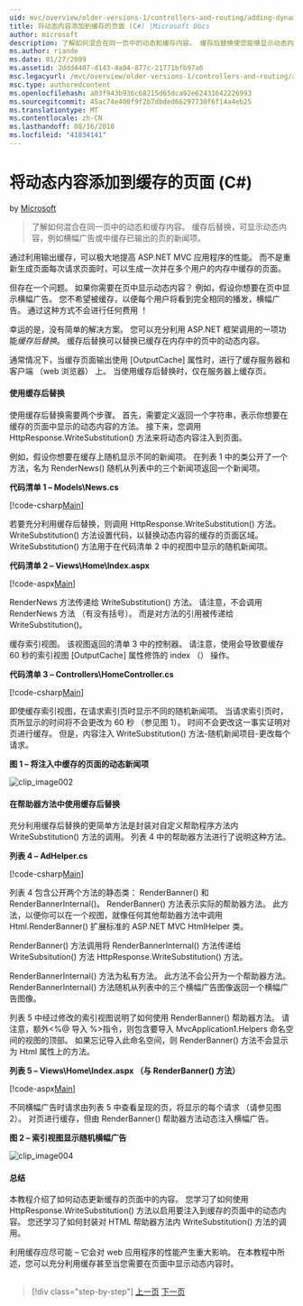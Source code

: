 ```yaml
---
uid: mvc/overview/older-versions-1/controllers-and-routing/adding-dynamic-content-to-a-cached-page-cs
title: 将动态内容添加到缓存的页面 (C#) |Microsoft Docs
author: microsoft
description: 了解如何混合在同一页中的动态和缓存内容。 缓存后替换使您能够显示动态内容，例如横幅广告 o...
ms.author: riande
ms.date: 01/27/2009
ms.assetid: 2ddd4407-d143-4a94-877c-21771bfb97a6
msc.legacyurl: /mvc/overview/older-versions-1/controllers-and-routing/adding-dynamic-content-to-a-cached-page-cs
msc.type: authoredcontent
ms.openlocfilehash: a03f943b936c68215d65dca92e62431642226993
ms.sourcegitcommit: 45ac74e400f9f2b7dbded66297730f6f14a4eb25
ms.translationtype: MT
ms.contentlocale: zh-CN
ms.lasthandoff: 08/16/2018
ms.locfileid: "41834141"
---
```

<a name="adding-dynamic-content-to-a-cached-page-c"></a>将动态内容添加到缓存的页面 (C#)
====================
by [Microsoft](https://github.com/microsoft)

> 了解如何混合在同一页中的动态和缓存内容。 缓存后替换，可显示动态内容，例如横幅广告或中缓存已输出的页的新闻项。


通过利用输出缓存，可以极大地提高 ASP.NET MVC 应用程序的性能。 而不是重新生成页面每次请求页面时，可以生成一次并在多个用户的内存中缓存的页面。

但存在一个问题。 如果你需要在页中显示动态内容？ 例如，假设你想要在页中显示横幅广告。 您不希望被缓存，以便每个用户将看到完全相同的播发，横幅广告。 通过这种方式不会进行任何费用 ！

幸运的是，没有简单的解决方案。 您可以充分利用 ASP.NET 框架调用的一项功能*缓存后替换*。 缓存后替换可以替换已缓存在内存中的页中的动态内容。


通常情况下，当缓存页面输出使用 [OutputCache] 属性时，进行了缓存服务器和客户端 （web 浏览器） 上。 当使用缓存后替换时，仅在服务器上缓存页。


#### <a name="using-post-cache-substitution"></a>使用缓存后替换

使用缓存后替换需要两个步骤。 首先，需要定义返回一个字符串，表示你想要在缓存的页面中显示的动态内容的方法。 接下来，您调用 HttpResponse.WriteSubstitution() 方法来将动态内容注入到页面。

例如，假设你想要在缓存上随机显示不同的新闻项。 在列表 1 中的类公开了一个方法，名为 RenderNews() 随机从列表中的三个新闻项返回一个新闻项。

**代码清单 1 – Models\News.cs**

[!code-csharp[Main](adding-dynamic-content-to-a-cached-page-cs/samples/sample1.cs)]

若要充分利用缓存后替换，则调用 HttpResponse.WriteSubstitution() 方法。 WriteSubstitution() 方法设置代码，以替换动态内容的缓存的页面区域。 WriteSubstitution() 方法用于在代码清单 2 中的视图中显示的随机新闻项。

**代码清单 2 – Views\Home\Index.aspx**

[!code-aspx[Main](adding-dynamic-content-to-a-cached-page-cs/samples/sample2.aspx)]

RenderNews 方法传递给 WriteSubstitution() 方法。 请注意，不会调用 RenderNews 方法 （有没有括号）。 而是对方法的引用被传递给 WriteSubstitution()。

缓存索引视图。 该视图返回的清单 3 中的控制器。 请注意，使用会导致要缓存 60 秒的索引视图 [OutputCache] 属性修饰的 index （） 操作。

**代码清单 3 – Controllers\HomeController.cs**

[!code-csharp[Main](adding-dynamic-content-to-a-cached-page-cs/samples/sample3.cs)]

即使缓存索引视图，在请求索引页时显示不同的随机新闻项。 当请求索引页时，页所显示的时间将不会更改为 60 秒 （参见图 1）。 时间不会更改这一事实证明对页进行缓存。 但是，内容注入 WriteSubstitution() 方法-随机新闻项目-更改每个请求。

**图 1 – 将注入中缓存的页面的动态新闻项**

![clip_image002](adding-dynamic-content-to-a-cached-page-cs/_static/image1.jpg)

#### <a name="using-post-cache-substitution-in-helper-methods"></a>在帮助器方法中使用缓存后替换

充分利用缓存后替换的更简单方法是封装对自定义帮助程序方法内 WriteSubstitution() 方法的调用。 列表 4 中的帮助器方法进行了说明这种方法。

**列表 4 – AdHelper.cs**

[!code-csharp[Main](adding-dynamic-content-to-a-cached-page-cs/samples/sample4.cs)]

列表 4 包含公开两个方法的静态类： RenderBanner() 和 RenderBannerInternal()。 RenderBanner() 方法表示实际的帮助器方法。 此方法，以便你可以在一个视图，就像任何其他帮助器方法中调用 Html.RenderBanner() 扩展标准的 ASP.NET MVC HtmlHelper 类。

RenderBanner() 方法调用将 RenderBannerInternal() 方法传递给 WriteSubsitution() 方法 HttpResponse.WriteSubstitution() 方法。

RenderBannerInternal() 方法为私有方法。 此方法不会公开为一个帮助器方法。 RenderBannerInternal() 方法随机从列表中的三个横幅广告图像返回一个横幅广告图像。

列表 5 中经过修改的索引视图说明了如何使用 RenderBanner() 帮助器方法。 请注意，额外&lt;%@ 导入 %&gt;指令，则包含要导入 MvcApplication1.Helpers 命名空间的视图的顶部。 如果忘记导入此命名空间，则 RenderBanner() 方法不会显示为 Html 属性上的方法。

**列表 5 – Views\Home\Index.aspx （与 RenderBanner() 方法）**

[!code-aspx[Main](adding-dynamic-content-to-a-cached-page-cs/samples/sample5.aspx)]

不同横幅广告时请求由列表 5 中查看呈现的页，将显示的每个请求 （请参见图 2）。 对页进行缓存，但由 RenderBanner() 帮助器方法动态注入横幅广告。

**图 2 – 索引视图显示随机横幅广告**

![clip_image004](adding-dynamic-content-to-a-cached-page-cs/_static/image2.jpg)

#### <a name="summary"></a>总结

本教程介绍了如何动态更新缓存的页面中的内容。 您学习了如何使用 HttpResponse.WriteSubstitution() 方法以启用要注入到缓存的页面中的动态内容。 您还学习了如何封装对 HTML 帮助器方法内 WriteSubstitution() 方法的调用。

利用缓存应尽可能 – 它会对 web 应用程序的性能产生重大影响。 在本教程中所述，您可以充分利用缓存甚至当您需要在页面中显示动态内容时。

## 

## 

> [!div class="step-by-step"]
> [上一页](improving-performance-with-output-caching-cs.md)
> [下一页](creating-a-controller-cs.md)
